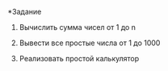 *Задание
1) Вычислить сумма чисел от 1 до n

2) Вывести все простые числа от 1 до 1000

3) Реализовать простой калькулятор
